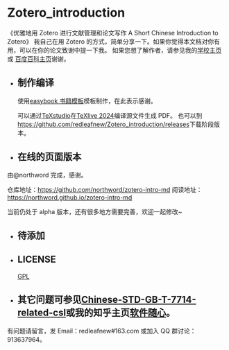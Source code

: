 # Zotero_introduction

《优雅地用 Zotero 进行文献管理和论文写作
A Short Chinese Introduction to Zotero》
我自己在用 Zotero 的方式，简单分享一下。如果你觉得本文档对你有用，可以在你的论文致谢中提一下我。
如果您想了解作者，请参见我的[学校主页](http://food.njau.edu.cn/info/1129/1315.htm)或
[百度百科主页](https://baike.baidu.com/item/%E9%9F%A9%E6%95%8F%E4%B9%89)谢谢。

- ## 制作编译

  使用[easybook 书籍模板](https://ctan.org/pkg/easybook)模板制作，在此表示感谢。

  可以通过[TeXstudio](https://texstudio.org/)在[TeXlive 2024](http://tug.org/texlive/)编译源文件生成 PDF。
  也可以到<https://github.com/redleafnew/Zotero_introduction/releases>下载阶段版本。

- ## 在线的页面版本

由@northword 完成，感谢。

仓库地址：https://github.com/northword/zotero-intro-md
阅读地址：https://northword.github.io/zotero-intro-md

当前仍处于 alpha 版本，还有很多地方需要完善，欢迎一起修改~

- ## 待添加

- ## LICENSE

  [GPL](https://www.gnu.org/licenses/gpl-3.0.txt)

- ## 其它问题可参见[Chinese-STD-GB-T-7714-related-csl](https://github.com/redleafnew/Chinese-std-GB-T-7714-related-csl)或我的知乎主页[软件随心](https://zhuanlan.zhihu.com/c_1071081428967743488)。

有问题请留言，发 Email：redleafnew#163.com 或加入 QQ 群讨论：913637964。
